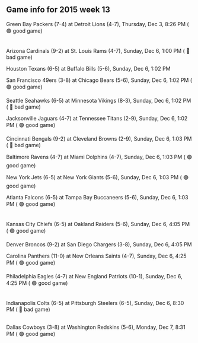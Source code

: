 ## Game info for 2015 week 13
Green Bay Packers (7-4) at Detroit Lions (4-7), Thursday, Dec 3, 8:26 PM (	:green_circle: good game)

<br/>Arizona Cardinals (9-2) at St. Louis Rams (4-7), Sunday, Dec 6, 1:00 PM (	:red_circle: bad game)

Houston Texans (6-5) at Buffalo Bills (5-6), Sunday, Dec 6, 1:02 PM

San Francisco 49ers (3-8) at Chicago Bears (5-6), Sunday, Dec 6, 1:02 PM (	:green_circle: good game)

Seattle Seahawks (6-5) at Minnesota Vikings (8-3), Sunday, Dec 6, 1:02 PM (	:red_circle: bad game)

Jacksonville Jaguars (4-7) at Tennessee Titans (2-9), Sunday, Dec 6, 1:02 PM (	:green_circle: good game)

Cincinnati Bengals (9-2) at Cleveland Browns (2-9), Sunday, Dec 6, 1:03 PM (	:red_circle: bad game)

Baltimore Ravens (4-7) at Miami Dolphins (4-7), Sunday, Dec 6, 1:03 PM (	:green_circle: good game)

New York Jets (6-5) at New York Giants (5-6), Sunday, Dec 6, 1:03 PM (	:green_circle: good game)

Atlanta Falcons (6-5) at Tampa Bay Buccaneers (5-6), Sunday, Dec 6, 1:03 PM (	:green_circle: good game)

<br/>Kansas City Chiefs (6-5) at Oakland Raiders (5-6), Sunday, Dec 6, 4:05 PM (	:green_circle: good game)

Denver Broncos (9-2) at San Diego Chargers (3-8), Sunday, Dec 6, 4:05 PM

Carolina Panthers (11-0) at New Orleans Saints (4-7), Sunday, Dec 6, 4:25 PM (	:green_circle: good game)

Philadelphia Eagles (4-7) at New England Patriots (10-1), Sunday, Dec 6, 4:25 PM (	:green_circle: good game)

<br/>Indianapolis Colts (6-5) at Pittsburgh Steelers (6-5), Sunday, Dec 6, 8:30 PM (	:red_circle: bad game)

<br/>Dallas Cowboys (3-8) at Washington Redskins (5-6), Monday, Dec 7, 8:31 PM (	:green_circle: good game)

